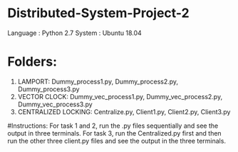 # Distributed-System-Project-2
Language : Python 2.7
System : Ubuntu 18.04
# Folders:
1. LAMPORT: Dummy_process1.py, Dummy_process2.py, Dummy_process3.py
2. VECTOR CLOCK: Dummy_vec_process1.py, Dummy_vec_process2.py,
Dummy_vec_process3.py
3. CENTRALIZED LOCKING: Centralize.py, Client1.py, Client2.py, Client3.py

#Instructions: 
For task 1 and 2, run the .py files sequentially and see the output in three terminals.
For task 3, run the Centralized.py first and then run the other three client.py files and see the output
in the three terminals.
